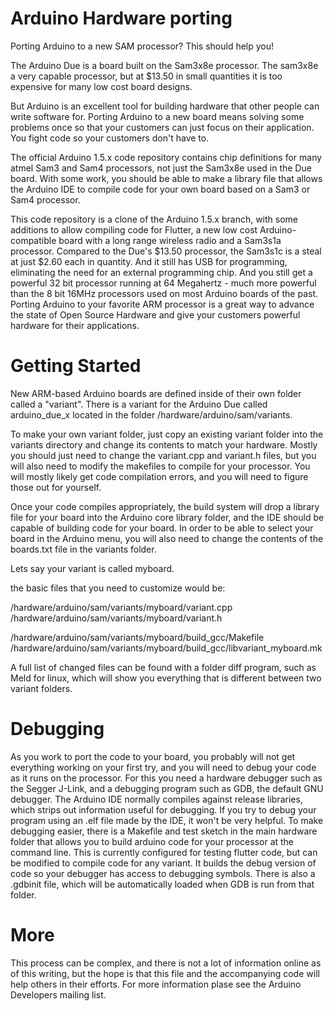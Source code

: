Arduino Hardware porting
========

Porting Arduino to a new SAM processor? This should help you!

The Arduino Due is a board built on the Sam3x8e processor. The sam3x8e a very capable processor, but at $13.50 in small quantities it is too expensive for many low cost board designs.

But Arduino is an excellent tool for building hardware that other people can write software for. Porting Arduino to a new board means solving some problems once so that your customers can just focus on their application. You fight code so your customers don't have to.

The official Arduino 1.5.x code repository contains chip definitions for many atmel Sam3 and Sam4 processors, not just the Sam3x8e used in the Due board. With some work, you should be able to make a library file that allows the Arduino IDE to compile code for your own board based on a Sam3 or Sam4 processor.

This code repository is a clone of the Arduino 1.5.x branch, with some additions to allow compiling code for Flutter, a new low cost Arduino-compatible board with a long range wireless radio and a Sam3s1a processor. Compared to the Due's $13.50 processor, the Sam3s1c is a steal at just $2.60 each in quantity. And it still has USB for programming, eliminating the need for an external programming chip. And you still get a powerful 32 bit processor running at 64 Megahertz - much more powerful than the 8 bit 16MHz processors used on most Arduino boards of the past. Porting Arduino to your favorite ARM processor is a great way to advance the state of Open Source Hardware and give your customers powerful hardware for their applications.

Getting Started
==

New ARM-based Arduino boards are defined inside of their own folder called a "variant". There is a variant for the Arduino Due called arduino_due_x located in the folder /hardware/arduino/sam/variants.

To make your own variant folder, just copy an existing variant folder into the variants directory and change its contents to match your hardware. Mostly you should just need to change the variant.cpp and variant.h files, but you will also need to modify the makefiles to compile for your processor. You will mostly likely get code compilation errors, and you will need to figure those out for yourself.

Once your code compiles appropriately, the build system will drop a library file for your board into the Arduino core library folder, and the IDE should be capable of building code for your board. In order to be able to select your board in the Arduino menu, you will also need to change the contents of the boards.txt file in the variants folder.


Lets say your variant is called myboard.

the basic files that you need to customize would be:

/hardware/arduino/sam/variants/myboard/variant.cpp
/hardware/arduino/sam/variants/myboard/variant.h

/hardware/arduino/sam/variants/myboard/build_gcc/Makefile
/hardware/arduino/sam/variants/myboard/build_gcc/libvariant_myboard.mk

A full list of changed files can be found with a folder diff program, such as Meld for linux, which will show you everything that is different between two variant folders.


Debugging
==
As you work to port the code to your board, you probably will not get everything working on your first try, and you will need to debug your code as it runs on the processor. For this you need a hardware debugger such as the Segger J-Link, and a debugging program such as GDB, the default GNU debugger. The Arduino IDE normally compiles against release libraries, which strips out information useful for debugging. If you try to debug your program using an .elf file made by the IDE, it won't be very helpful. To make debugging easier, there is a Makefile and test sketch in the main hardware folder that allows you to build arduino code for your processor at the command line. This is currently configured for testing flutter code, but can be modified to compile code for any variant. It builds the debug version of code so your debugger has access to debugging symbols. There is also a .gdbinit file, which will be automatically loaded when GDB is run from that folder.


More
==
This process can be complex, and there is not a lot of information online as of this writing, but the hope is that this file and the accompanying code will help others in their efforts. For more information plase see the Arduino Developers mailing list.